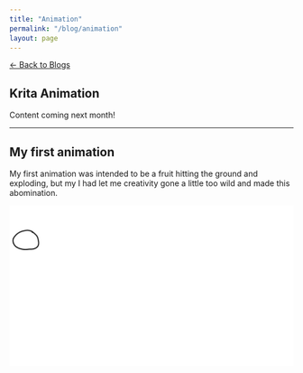```yaml
---
title: "Animation"
permalink: "/blog/animation"
layout: page
---
```


[← Back to Blogs](/blog)

## Krita Animation

Content coming next month!

<hr>

## My first animation

My first animation was intended to be a fruit hitting the ground and exploding, but my I had let me creativity gone a little too wild and made this abomination.

![Krita Animation](../assets/images/first_animation.gif)
